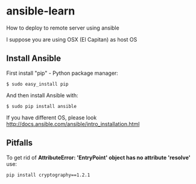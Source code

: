 # ansible-learn
How to deploy to remote server using ansible

I suppose you are using OSX (El Capitan) as host OS

## Install Ansible

First install "pip" - Python package manager:

`$ sudo easy_install pip`

And then install Ansible with:

`$ sudo pip install ansible`

If you have different OS, please look http://docs.ansible.com/ansible/intro_installation.html

## Pitfalls

To get rid of **AttributeError: 'EntryPoint' object has no attribute 'resolve'** use:

`pip install cryptography==1.2.1`

